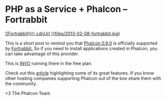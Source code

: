 PHP as a Service + Phalcon – Fortrabbit
=======================================

[![Fortrabbit]({{ cdnUrl }}files/2013-02-08-fortrabbit.jpg)](http://fortrabbit.com/)

This is a short post to remind you that [Phalcon 0.9.0](http://blog.phalconphp.com/post/phalcon-framework-0-9-0-released) is officially supported by [Fortrabbit.](http://fortrabbit.com/) So if you need to install applications created in Phalcon, you can take advantage of this provider.

This is [INVO](http://phalcon-test.eu1.frbit.net) running there in the free plan.

Check out this [article](http://phpmaster.com/php-as-a-service-fortrabbit/) highlighting some of its great features. If you know other hosting companies supporting Phalcon out of the box share them with the community.


<3 The Phalcon Team
